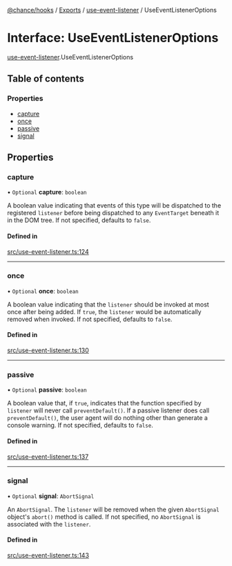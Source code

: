 [@chance/hooks](../README.md) / [Exports](../modules.md) / [use-event-listener](../modules/use_event_listener.md) / UseEventListenerOptions

# Interface: UseEventListenerOptions

[use-event-listener](../modules/use_event_listener.md).UseEventListenerOptions

## Table of contents

### Properties

- [capture](use_event_listener.UseEventListenerOptions.md#capture)
- [once](use_event_listener.UseEventListenerOptions.md#once)
- [passive](use_event_listener.UseEventListenerOptions.md#passive)
- [signal](use_event_listener.UseEventListenerOptions.md#signal)

## Properties

### capture

• `Optional` **capture**: `boolean`

A boolean value indicating that events of this type will be dispatched to
the registered `listener` before being dispatched to any `EventTarget`
beneath it in the DOM tree. If not specified, defaults to `false`.

#### Defined in

[src/use-event-listener.ts:124](https://github.com/chaance/hooks/blob/8221fb1/src/use-event-listener.ts#L124)

___

### once

• `Optional` **once**: `boolean`

A boolean value indicating that the `listener` should be invoked at most
once after being added. If `true`, the `listener` would be automatically
removed when invoked. If not specified, defaults to `false`.

#### Defined in

[src/use-event-listener.ts:130](https://github.com/chaance/hooks/blob/8221fb1/src/use-event-listener.ts#L130)

___

### passive

• `Optional` **passive**: `boolean`

A boolean value that, if `true`, indicates that the function specified by
`listener` will never call `preventDefault()`. If a passive listener does
call `preventDefault()`, the user agent will do nothing other than generate
a console warning. If not specified, defaults to `false`.

#### Defined in

[src/use-event-listener.ts:137](https://github.com/chaance/hooks/blob/8221fb1/src/use-event-listener.ts#L137)

___

### signal

• `Optional` **signal**: `AbortSignal`

An `AbortSignal`. The `listener` will be removed when the given `AbortSignal`
object's `abort()` method is called. If not specified, no `AbortSignal` is
associated with the `listener`.

#### Defined in

[src/use-event-listener.ts:143](https://github.com/chaance/hooks/blob/8221fb1/src/use-event-listener.ts#L143)
